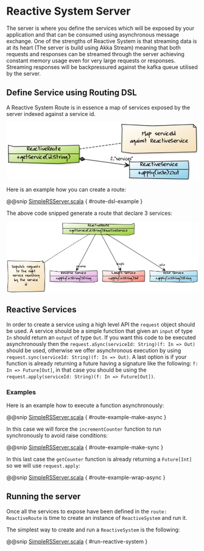 # Reactive System Server

The server is where you define the services which will be exposed by your application and that can be
consumed using asynchronous message exchange.
One of the strengths of Reactive System is that streaming data is at its heart (The server is build using Akka Stream) meaning that both requests and responses
can be streamed through the server achieving constant memory usage even for very large requests or responses. Streaming
responses will be backpressured against the kafka queue utilised by the server.


## Define Service using Routing DSL 

A Reactive System Route is in essence a map of services exposed by the server indexed against a service id.

![rroute](images/reactive-route.png)

Here is an example how you can create a route:

@@snip [SimpleRSServer.scala](../../../../examples/server/src/main/scala/org/patricknoir/kafka/examples/server/SimpleRSServer.scala) { #route-dsl-example }

The above code snipped generate a route that declare 3 services:

![rroute-example](images/reactive-route-example.png)

## Reactive Services

In order to create a service using a high level API the `request` object should be used. 
A service should be a simple function that given an `input` of type `In` should return an `output` of type `Out`.
If you want this code to be executed asynchronously then the `request.aSync(serviceId: String)(f: In => Out)` should be used,
otherwise we offer asynchronous execution by using `request.sync(serviceId: String)(f: In => Out)`.
A last option is if your function is already returning a future having a signature like the following: `f: In => Future[Out]`, 
in that case you should be using the `request.apply(serviceId: String)(f: In => Future[Out])`.

### Examples

Here is an example how to execute a function asynchronously:

@@snip [SimpleRSServer.scala](../../../../examples/server/src/main/scala/org/patricknoir/kafka/examples/server/SimpleRSServer.scala) { #route-example-make-async }

In this case we will force the `incrementCounter` function to run synchronously to avoid raise conditions:

@@snip [SimpleRSServer.scala](../../../../examples/server/src/main/scala/org/patricknoir/kafka/examples/server/SimpleRSServer.scala) { #route-example-make-sync }

In this last case the `getCounter` function is already returning a `Future[Int]` so we will use `request.apply`:

@@snip [SimpleRSServer.scala](../../../../examples/server/src/main/scala/org/patricknoir/kafka/examples/server/SimpleRSServer.scala) { #route-example-wrap-async }



## Running the server

Once all the services to expose have been defined in the `route: ReactiveRoute` is time to create an instance of `ReactiveSystem` and run it.

The simplest way to create and run a `ReactiveSystem` is the following:

@@snip [SimpleRSServer.scala](../../../../examples/server/src/main/scala/org/patricknoir/kafka/examples/server/SimpleRSServer.scala) { #run-reactive-system }
